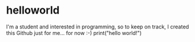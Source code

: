 # helloworld
I'm a student and  interested in programming, so to keep on track, I created this Github just for me... for now :-)
print("hello world!")
